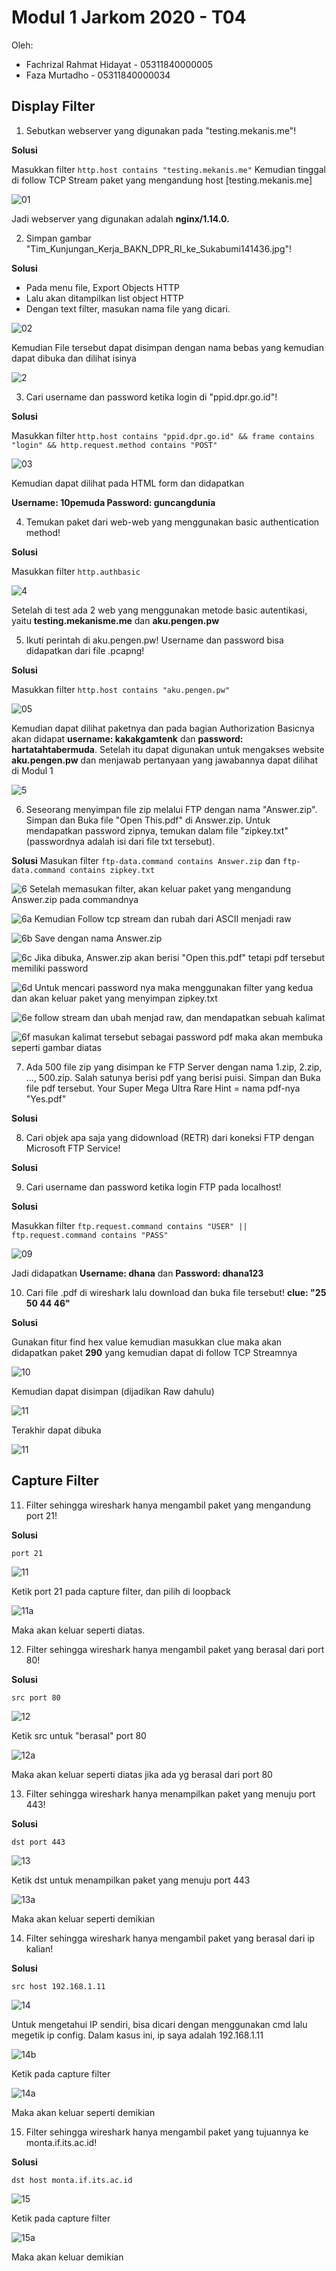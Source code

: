 # Modul 1 Jarkom 2020 - T04

Oleh:
  - Fachrizal Rahmat Hidayat - 05311840000005
  - Faza Murtadho            - 05311840000034
  
## Display Filter

1. Sebutkan webserver yang digunakan pada "testing.mekanis.me"!

**Solusi**

Masukkan filter
```http.host contains "testing.mekanis.me"```
Kemudian tinggal di follow TCP Stream paket yang mengandung host [testing.mekanis.me]

![01](https://user-images.githubusercontent.com/50489529/96352776-43c34c00-10f0-11eb-8cf0-25b6003510ae.png)

Jadi webserver yang digunakan adalah **nginx/1.14.0.**


2. Simpan gambar "Tim_Kunjungan_Kerja_BAKN_DPR_RI_ke_Sukabumi141436.jpg"!

**Solusi**

- Pada menu file, Export Objects HTTP
- Lalu akan ditampilkan list object HTTP
- Dengan text filter, masukan nama file yang dicari.

![02](https://user-images.githubusercontent.com/50489529/96352645-04e0c680-10ef-11eb-8549-f88aebf9088e.png)

Kemudian File tersebut dapat disimpan dengan nama bebas yang kemudian dapat dibuka dan dilihat isinya

![2](https://user-images.githubusercontent.com/50489529/96352646-06aa8a00-10ef-11eb-9657-7b89cf1c95ed.png)

3. Cari username dan password ketika login di "ppid.dpr.go.id"!

**Solusi**

Masukkan filter
```http.host contains "ppid.dpr.go.id" && frame contains "login" && http.request.method contains "POST"```

![03](https://user-images.githubusercontent.com/50489529/96352991-40c95b00-10f2-11eb-8521-70aa969d5986.jpg)

Kemudian dapat dilihat pada HTML form dan didapatkan

**Username: 10pemuda Password: guncangdunia**

4. Temukan paket dari web-web yang menggunakan basic authentication method!

**Solusi**

Masukkan filter
```http.authbasic```

![4](https://user-images.githubusercontent.com/50489529/96353084-1af08600-10f3-11eb-8c00-9ecf93319092.JPG)

Setelah di test ada 2 web yang menggunakan metode basic autentikasi, yaitu **testing.mekanisme.me** dan **aku.pengen.pw**

5. Ikuti perintah di aku.pengen.pw! Username dan password bisa didapatkan dari file .pcapng!

**Solusi**

Masukkan filter
```http.host contains "aku.pengen.pw"```

![05](https://user-images.githubusercontent.com/50489529/96353174-f0eb9380-10f3-11eb-8757-c0ec0c7c6e28.png)

Kemudian dapat dilihat paketnya dan pada bagian Authorization Basicnya akan didapat **username: kakakgamtenk** dan **password: hartatahtabermuda**. Setelah itu dapat digunakan untuk mengakses website **aku.pengen.pw** dan menjawab pertanyaan yang jawabannya dapat dilihat di Modul 1

![5](https://user-images.githubusercontent.com/50489529/96353175-f34ded80-10f3-11eb-998e-2985facde213.jpg)

6. Seseorang menyimpan file zip melalui FTP dengan nama "Answer.zip". Simpan dan Buka file "Open This.pdf" di Answer.zip. Untuk mendapatkan password zipnya, temukan dalam file "zipkey.txt" (passwordnya adalah isi dari file txt tersebut).

**Solusi**
Masukan filter
```ftp-data.command contains Answer.zip``` dan ```ftp-data.command contains zipkey.txt```

![6](https://user-images.githubusercontent.com/55182321/96360236-7186b000-1145-11eb-946b-1286c8bcf18b.PNG)
Setelah memasukan filter, akan keluar paket yang mengandung Answer.zip pada commandnya

![6a](https://user-images.githubusercontent.com/55182321/96360238-72b7dd00-1145-11eb-898d-0972777b1406.PNG)
Kemudian Follow tcp stream dan rubah dari ASCII menjadi raw 

![6b](https://user-images.githubusercontent.com/55182321/96360240-73507380-1145-11eb-8a52-9a0cc9c21d28.PNG)
Save dengan nama Answer.zip

![6c](https://user-images.githubusercontent.com/55182321/96360232-6cc1fc00-1145-11eb-81fa-a774c81b1eb5.PNG)
Jika dibuka, Answer.zip akan berisi "Open this.pdf" tetapi pdf tersebut memiliki password

![6d](https://user-images.githubusercontent.com/55182321/96360233-6e8bbf80-1145-11eb-9621-50a7184172f5.PNG)
Untuk mencari password nya maka menggunakan filter yang kedua dan akan keluar paket yang menyimpan zipkey.txt

![6e](https://user-images.githubusercontent.com/55182321/96360234-6f245600-1145-11eb-8e21-b88cc5315542.PNG)
follow stream dan ubah menjad raw, dan mendapatkan sebuah kalimat

![6f](https://user-images.githubusercontent.com/55182321/96360235-70558300-1145-11eb-8ad3-a968afebcd02.PNG)
masukan kalimat tersebut sebagai password pdf maka akan membuka seperti gambar diatas

7. Ada 500 file zip yang disimpan ke FTP Server dengan nama 1.zip, 2.zip, ..., 500.zip. Salah satunya berisi pdf yang berisi puisi. Simpan dan Buka file pdf tersebut. Your Super Mega Ultra Rare Hint = nama pdf-nya "Yes.pdf"

**Solusi**

8. Cari objek apa saja yang didownload (RETR) dari koneksi FTP dengan Microsoft FTP Service!

**Solusi**

9. Cari username dan password ketika login FTP pada localhost!

**Solusi**

Masukkan filter
```ftp.request.command contains "USER" || ftp.request.command contains "PASS"```

![09](https://user-images.githubusercontent.com/50489529/96353339-217ffd00-10f5-11eb-8b49-aefb68c0c131.jpg)

Jadi didapatkan **Username: dhana** dan **Password: dhana123**

10. Cari file .pdf di wireshark lalu download dan buka file tersebut!
**clue: "25 50 44 46"**

**Solusi**

Gunakan fitur find hex value kemudian masukkan clue maka akan didapatkan paket **290** yang kemudian dapat di follow TCP Streamnya 

![10](https://user-images.githubusercontent.com/50489529/96353770-52fac780-10f9-11eb-95d1-dadcd58fe0f8.png)

Kemudian dapat disimpan (dijadikan Raw dahulu)

![11](https://user-images.githubusercontent.com/50489529/96353772-568e4e80-10f9-11eb-90f5-a918297f09ef.png)

Terakhir dapat dibuka

![11](https://user-images.githubusercontent.com/50489529/96353805-a40abb80-10f9-11eb-9487-4f4bc8539949.jpg)




## Capture Filter

11. Filter sehingga wireshark hanya mengambil paket yang mengandung port 21!

**Solusi**

```port 21```

![11](https://user-images.githubusercontent.com/55182321/96349595-d527c380-10da-11eb-97af-3fcc35a03742.PNG)

Ketik port 21 pada capture filter, dan pilih di loopback

![11a](https://user-images.githubusercontent.com/55182321/96349666-28017b00-10db-11eb-96b4-ca939be54505.PNG)

Maka akan keluar seperti diatas.

12. Filter sehingga wireshark hanya mengambil paket yang berasal dari port 80!

**Solusi**

```src port 80```

![12](https://user-images.githubusercontent.com/55182321/96349948-233dc680-10dd-11eb-97c0-1b53527f27ae.PNG)

Ketik src untuk "berasal" port 80

![12a](https://user-images.githubusercontent.com/55182321/96350011-71eb6080-10dd-11eb-95d0-ccd4f1315208.PNG)

Maka akan keluar seperti diatas jika ada yg berasal dari port 80

13. Filter sehingga wireshark hanya menampilkan paket yang menuju port 443!

**Solusi**

```dst port 443```

![13](https://user-images.githubusercontent.com/55182321/96350249-2934a700-10df-11eb-833a-bd8d50eaaec8.PNG)

Ketik dst untuk menampilkan paket yang menuju port 443

![13a](https://user-images.githubusercontent.com/55182321/96350281-6305ad80-10df-11eb-92b0-ccc61ddff38b.PNG)

Maka akan keluar seperti demikian

14. Filter sehingga wireshark hanya mengambil paket yang berasal dari ip kalian!

**Solusi**

```src host 192.168.1.11```

![14](https://user-images.githubusercontent.com/55182321/96350353-b2e47480-10df-11eb-8c2f-b5edadf04800.PNG)

Untuk mengetahui IP sendiri, bisa dicari dengan menggunakan cmd lalu megetik ip config. Dalam kasus ini, ip saya adalah 192.168.1.11

![14b](https://user-images.githubusercontent.com/55182321/96350465-1ff80a00-10e0-11eb-8749-2c35a61d73b7.PNG)

Ketik pada capture filter

![14a](https://user-images.githubusercontent.com/55182321/96350428-f212c580-10df-11eb-94db-c2d9d6acd6ef.PNG)

Maka akan keluar seperti demikian

15. Filter sehingga wireshark hanya mengambil paket yang tujuannya ke monta.if.its.ac.id!

**Solusi**

```dst host monta.if.its.ac.id```

![15](https://user-images.githubusercontent.com/55182321/96350537-909f2680-10e0-11eb-8d62-50e4ed02a0b4.PNG)

Ketik pada capture filter

![15a](https://user-images.githubusercontent.com/55182321/96350539-9137bd00-10e0-11eb-822a-6254a35419e0.PNG)

Maka akan keluar demikian
